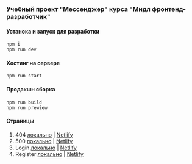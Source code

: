 ### Учебный проект "Мессенджер" курса "Мидл фронтенд-разработчик"

#### Устанока и запуск для разработки
```shell
npm i
npm run dev
```

#### Хостинг на сервере
```shell
npm run start
```

#### Продакшн сборка
```shell
npm run build
npm run prewiew
```

#### Страницы
1. 404 [локально](http://localhost:3000/404.html) | [Netlify](https://philomel.netlify.app/pages/404.html)
1. 500 [локально](http://localhost:3000/500.html) | [Netlify](https://philomel.netlify.app/pages/500.html)
1. Login [локально](http://localhost:3000/login.html) | [Netlify](https://philomel.netlify.app/pages/login.html)
1. Register [локально](http://localhost:3000/register.html) | [Netlify](https://philomel.netlify.app/pages/register.html)